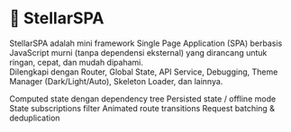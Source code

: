 # 🚀 StellarSPA

StellarSPA adalah mini framework Single Page Application (SPA) berbasis JavaScript murni (tanpa dependensi eksternal) yang dirancang untuk ringan, cepat, dan mudah dipahami.  
Dilengkapi dengan Router, Global State, API Service, Debugging, Theme Manager (Dark/Light/Auto), Skeleton Loader, dan lainnya.


Computed state dengan dependency tree
Persisted state / offline mode
State subscriptions filter
Animated route transitions
Request batching & deduplication